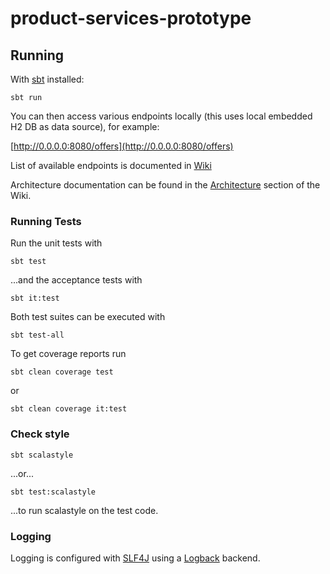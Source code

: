 # product-services-prototype

## Running

With [sbt](http://www.scala-sbt.org/) installed:

```
sbt run
```

You can then access various endpoints locally (this uses local embedded H2 DB as data source), for example:

[http://0.0.0.0:8080/offers](http://0.0.0.0:8080/offers)

List of available endpoints is documented in [Wiki](https://github.com/delprks/product-services-prototype/wiki/Supported-Endpoints)

Architecture documentation can be found in the [Architecture](https://github.com/delprks/product-services-prototype/wiki/Architecture) section of the Wiki.

### Running Tests

Run the unit tests with
```
sbt test
```
...and the acceptance tests with
```
sbt it:test
```
Both test suites can be executed with
```
sbt test-all
```

To get coverage reports run
```
sbt clean coverage test
```
or
```
sbt clean coverage it:test
```

### Check style

```
sbt scalastyle
```
...or...
```
sbt test:scalastyle
```
...to run scalastyle on the test code.

### Logging
Logging is configured with [SLF4J](https://www.slf4j.org/) using a [Logback](https://logback.qos.ch) backend.

